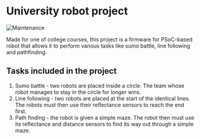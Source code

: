 # University robot project

![Maintenance](https://img.shields.io/maintenance/no/2018?style=flat-square)

Made for one of college courses, this project is a firmware for PSoC-based robot that allows it to perform various tasks like sumo battle, line following and pathfinding.

## Tasks included in the project
1. Sumo battle - two robots are placed inside a circle. The team whose robot manages to stay in the circle for longer wins.  
2. Line following - two robots are placed at the start of the identical lines. The robots must then use their reflectance sensors to reach the end first.  
3. Path finding - the robot is given a simple maze. The robot then must use its reflectance and distance sensors to find its way out through a simple maze.

